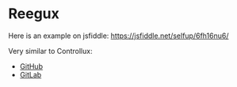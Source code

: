 # Reegux

Here is an example on jsfiddle: https://jsfiddle.net/selfup/6fh16nu6/

Very similar to Controllux:

* [GitHub](https://github.com/selfup/controllux)
* [GitLab](https://gitlab.com/selfup/controllux)